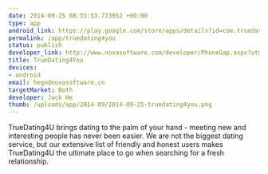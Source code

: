 ```yaml
--- 
date: 2014-09-25 08:55:53.773852 +00:00
type: app
android_link: https://play.google.com/store/apps/details?id=com.truedating4you.truedating4you
permalink: /app/truedating4you
status: publish
developer_link: http://www.novasoftware.com/developer/PhoneGap.aspx?utm_source=codeplex&utm_medium=phonegap&utm_term=phonegap&utm_content=cordova&utm_campaign=jack
title: TrueDating4You
devices: 
- android
email: hegn@novasoftware.cn
targetMarket: Both
developer: Jack He
thumb: /uploads/app/2014-09/2014-09-25-truedating4you.png
---
```


TrueDating4U brings dating to the palm of your hand - meeting new and interesting people has never been easier. We are not the biggest dating service, but our extensive list of friendly and honest users makes TrueDating4U the ultimate place to go when searching for a fresh relationship.
